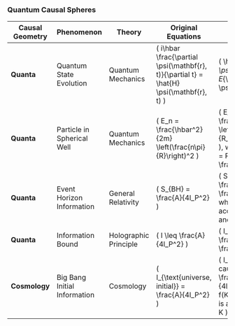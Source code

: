 ### **Quantum Causal Spheres**

| **Causal Geometry** | **Phenomenon**                   | **Theory**             | **Original Equations**                                                                                       | **Causal Relativity Equation**                                                                                                                                              |
|----------------------|-----------------------------------|------------------------|-------------------------------------------------------------------------------------------------------------|---------------------------------------------------------------------------------------------------------------------------------------------------------------------------|
| **Quanta**           | Quantum State Evolution          | Quantum Mechanics      | \( i\hbar \frac{\partial \psi(\mathbf{r}, t)}{\partial t} = \hat{H} \psi(\mathbf{r}, t) \)                   | \( \hat{H}_{\text{causal}} \psi(\mathbf{r}) = E_{\text{causal}} \psi(\mathbf{r}) \)                                                                                       |
| **Quanta**           | Particle in Spherical Well       | Quantum Mechanics      | \( E_n = \frac{\hbar^2}{2m} \left(\frac{n\pi}{R}\right)^2 \)                                                 | \( E_{n,\text{causal}} = \frac{\hbar^2}{2m} \left(\frac{n\pi}{R_{\text{causal}}}\right)^2 \), where \( R_{\text{causal}} = R \cdot \left(1 + \frac{\Delta R}{R}\right) \)    |
| **Quanta**           | Event Horizon Information        | General Relativity     | \( S_{BH} = \frac{A}{4l_P^2} \)                                                                              | \( S_{BH,\text{causal}} = \frac{A}{4l_P^2} \left(1 + \frac{\Delta A}{A}\right) \), where \( \Delta A \) accounts for curvature and boundary thickness.                     |
| **Quanta**           | Information Bound                | Holographic Principle  | \( I \leq \frac{A}{4l_P^2} \)                                                                                | \( I_{\text{causal}} = \frac{A}{4l_P^2} \left(1 + \frac{\Delta A}{A}\right) \)                                                                                            |
| **Cosmology**        | Big Bang Initial Information     | Cosmology              | \( I_{\text{universe, initial}} = \frac{A}{4l_P^2} \)                                                        | \( I_{\text{universe, initial, causal}} = \frac{A_{\text{initial}}}{4l_P^2} \left(1 + f(K)\right) \), where \( f(K) \) is a function of curvature \( K \).                  |

